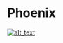 # Phoenix
[<img alt="alt_text"  src="https://i.imgur.com/yRsZ96F.png" />](https://discord.gg/CUXK7CWx3P)
